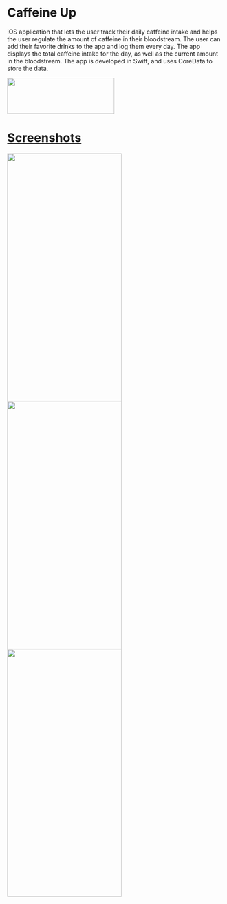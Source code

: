 # Caffeine Up

iOS application that lets the user track their daily caffeine intake and helps the user regulate the amount of caffeine in their bloodstream. The user
can add their favorite drinks to the app and log them every day. The app displays the total caffeine intake for the day, as well as the current amount
in the bloodstream. The app is developed in Swift, and uses CoreData to store the data. 

<a href="https://apps.apple.com/us/app/caffeine-up/id1665493398"><img src="https://user-images.githubusercontent.com/90746623/210176495-c7f8d647-84b7-460c-9d2b-e4efc1bb0fd3.png" width="249" height="83"/>

# Screenshots

<img src="https://user-images.githubusercontent.com/90746623/212593309-9d7d2daf-a835-44e3-b3df-820c55d56946.PNG" width="266" height="576"/><img src="https://user-images.githubusercontent.com/90746623/212593312-68d86d51-4dff-4902-afad-35134a6fc702.PNG" width="266" height="576"/><img src="https://user-images.githubusercontent.com/90746623/212593311-0ad02711-e94d-477a-af67-d0d08076145b.PNG" width="266" height="576"/>
